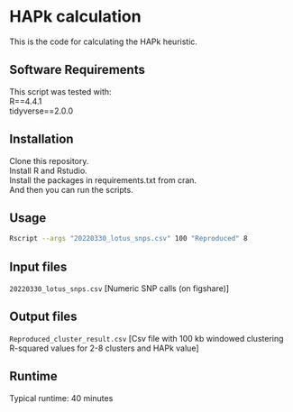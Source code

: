 # HAPk calculation

This is the code for calculating the HAPk heuristic.

## Software Requirements

This script was tested with:  
R==4.4.1  
tidyverse==2.0.0

## Installation

Clone this repository.  
Install R and Rstudio.  
Install the packages in requirements.txt from cran.  
And then you can run the scripts.

## Usage

```bash
Rscript --args "20220330_lotus_snps.csv" 100 "Reproduced" 8
```

## Input files

`20220330_lotus_snps.csv` [Numeric SNP calls (on figshare)]

## Output files

`Reproduced_cluster_result.csv` [Csv file with 100 kb windowed clustering R-squared values for 2-8 clusters and HAPk value]

## Runtime
Typical runtime: 40 minutes
